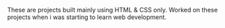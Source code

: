 These are projects built mainly using HTML & CSS only. 
Worked on these projects when i was starting to learn web development.
